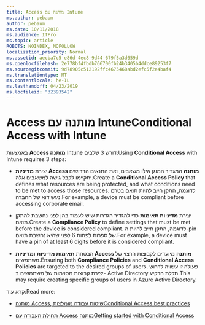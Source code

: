 ```yaml
---
title: Access מותנה עם Intune
ms.author: pebaum
author: pebaum
ms.date: 10/11/2018
ms.audience: ITPro
ms.topic: article
ROBOTS: NOINDEX, NOFOLLOW
localization_priority: Normal
ms.assetid: aecba7c5-e86d-4ec8-9d44-679f5a3d659d
ms.openlocfilehash: 2e778bf4fbdb766700fb24b3405b4ddce89253f7
ms.sourcegitcommit: 9d78905c512192ffc4675468abd2efc5f2e4baf4
ms.translationtype: MT
ms.contentlocale: he-IL
ms.lasthandoff: 04/23/2019
ms.locfileid: "32393542"
---
```

# <a name="conditional-access-with-intune"></a><span data-ttu-id="d3e9e-102">Access מותנה עם Intune</span><span class="sxs-lookup"><span data-stu-id="d3e9e-102">Conditional Access with Intune</span></span>

<span data-ttu-id="d3e9e-103">באמצעות **Access מותנה** Intune דורש 3 שלבים:</span><span class="sxs-lookup"><span data-stu-id="d3e9e-103">Using **Conditional Access** with Intune requires 3 steps:</span></span> 
  
- <span data-ttu-id="d3e9e-104">יצירת **מדיניות Access מותנה** המגדיר המוגן אילו משאבים, ואת התנאים הדרושים יתקיימו לקבל גישה למשאבים אלה.</span><span class="sxs-lookup"><span data-stu-id="d3e9e-104">Create a **Conditional Access Policy** that defines what resources are being protected, and what conditions need to be met to access those resources.</span></span> <span data-ttu-id="d3e9e-105">לדוגמה, התקן חייב להיות תואם בטרם ניגש דוא של החברה.</span><span class="sxs-lookup"><span data-stu-id="d3e9e-105">For example, a device must be compliant before accessing corporate email.</span></span> 
    
- <span data-ttu-id="d3e9e-106">יצירת **מדיניות תאימות** כדי להגדיר הגדרות שיש לעמוד בהן לפני נחשבת להתקן תואם.</span><span class="sxs-lookup"><span data-stu-id="d3e9e-106">Create a **Compliance Policy** to define settings that must be met before the device is considered compliant.</span></span> <span data-ttu-id="d3e9e-107">לדוגמה, התקן חייב להיות ה-pin של ספרות לפחות 6 לפני שהיא נחשבת תואם.</span><span class="sxs-lookup"><span data-stu-id="d3e9e-107">For example, a device must have a pin of at least 6 digits before it is considered compliant.</span></span> 
    
- <span data-ttu-id="d3e9e-108">הבטחת **תאימות מדיניות** **ומדיניות Access מותנה** מיועדים לקבוצות הרצוי של משתמשים.</span><span class="sxs-lookup"><span data-stu-id="d3e9e-108">Ensuring both **Compliance Policies** and **Conditional Access Policies** are targeted to the desired groups of users.</span></span> <span data-ttu-id="d3e9e-109">פעולה זו עשויה לדרוש יצירת קבוצות מסוימות של משתמשים ב- Active Directory תכלת הרקיע.</span><span class="sxs-lookup"><span data-stu-id="d3e9e-109">This may require creating specific groups of users in Azure Active Directory.</span></span> 
    
<span data-ttu-id="d3e9e-110">קרא עוד:</span><span class="sxs-lookup"><span data-stu-id="d3e9e-110">Read more:</span></span>
  
- [<span data-ttu-id="d3e9e-111">מותנה Access, שיטות עבודה מומלצות</span><span class="sxs-lookup"><span data-stu-id="d3e9e-111">Conditional Access best practices</span></span>](https://docs.microsoft.com/azure/active-directory/conditional-access/best-practices)
    
- [<span data-ttu-id="d3e9e-112">תחילת העבודה עם Access מותנה</span><span class="sxs-lookup"><span data-stu-id="d3e9e-112">Getting started with Conditional Access </span></span>](https://docs.microsoft.com/azure/active-directory/active-directory-conditional-access-azure-portal-get-started)
    

